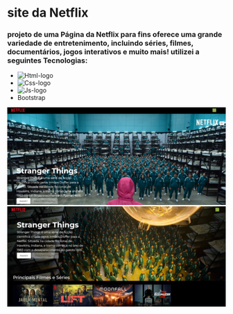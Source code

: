 <h1>site  da Netflix</h1>

<h3> projeto de uma Página da Netflix  para  fins oferece uma grande variedade de entretenimento, incluindo séries, filmes, documentários, jogos interativos e muito mais!
utilizei a seguintes Tecnologias:</h3>

- <img src="https://img.shields.io/badge/HTML5-E34F26?style=for-the-badge&logo=html5&logoColor=white" alt="Html-logo"/>
- <img src="https://img.shields.io/badge/CSS3-1572B6?style=for-the-badge&logo=css3&logoColor=white" alt="Css-logo"/>
- <img src="https://img.shields.io/badge/JavaScript-F7DF1E?style=for-the-badge&logo=javascript&logoColor=black" alt="Js-logo"/>
- Bootstrap



<img src= "https://github.com/leonardosantos10/Netflix/blob/main/img/Captura.desktop1.png?raw=true"/>

<img src= "https://github.com/leonardosantos10/Netflix/blob/main/img/Captura.desktop2.png?raw=true"/>

